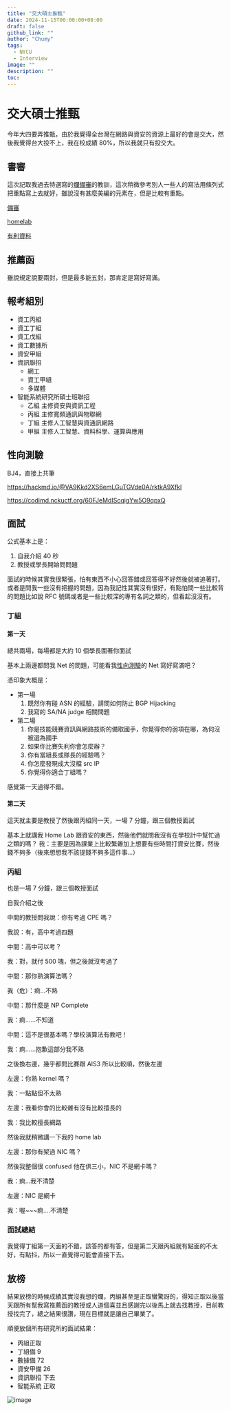 ```yaml
---
title: "交大碩士推甄"
date: 2024-11-15T00:00:00+08:00
draft: false
github_link: ""
author: "Chumy"
tags:
  - NYCU
  - Interview
image: ""
description: ""
toc: 
---
```


# 交大碩士推甄
今年大四要弄推甄，由於我覺得全台灣在網路與資安的資源上最好的會是交大，然後我覺得台大投不上，我在校成績 80%，所以我就只有投交大。

## 書審

這次記取我過去特選寫的[爛備審](/doc/大學備審.pdf)的教訓，這次稍微參考別人一些人的寫法用條列式把重點寫上去就好，雖說沒有甚麼美編的元素在，但是比較有重點。

[備審](/doc/研究所備審.pdf)

[homelab](/doc/研究所系統網路及其他軟硬體開發或管理實務經驗.pdf)

[有利資料](/doc/研究所有利資料.pdf)

## 推薦函

雖說規定說要兩封，但是最多能五封，那肯定是寫好寫滿。

## 報考組別

- 資工丙組
- 資工丁組
- 資工戊組
- 資工數據所
- 資安甲組
- 資訊聯招
    - 網工
    - 資工甲組
    - 多媒體
- 智能系統研究所碩士班聯招
    - 乙組 主修資安與資訊工程
    - 丙組 主修寬頻通訊與物聯網
    - 丁組 主修人工智慧與資通訊網路
    - 甲組 主修人工智慧、資料科學、運算與應用

## 性向測驗

BJ4，直接上共筆

https://hackmd.io/@VA9Kkd2XS6emLGuTGVde0A/rktkA9Xfkl

https://codimd.nckuctf.org/60FJeMdIScqigYw5O9qpxQ

## 面試

公式基本上是：

1. 自我介紹 40 秒
2. 教授或學長開始問問題

面試的時候其實我很緊張，怕有東西不小心回答錯或回答得不好然後就被追著打。或者是問我一些沒有把握的問題，因為我記性其實沒有很好，有點怕問一些比較背的問題比如說 RFC 號碼或者是一些比較深的專有名詞之類的，但看起沒沒有。

### 丁組

#### 第一天

總共兩場，每場都是大約 10 個學長圍著你面試

基本上兩邊都問我 Net 的問題，可能看我[性向測驗](#性向測驗)的 Net 寫好寫滿吧？

憑印象大概是：

- 第一場
    1. 既然你有碰 ASN 的經驗，請問如何防止 BGP Hijacking
    2. 我寫的 SA/NA judge 相關問題
- 第二場
    1. 你是技能競賽資訊與網路技術的備取國手，你覺得你的弱項在哪，為何沒被選為國手
    2. 如果你比賽失利你會怎麼辦？
    3. 你有當組長或隊長的經驗嗎？
    4. 你怎麼發現成大沒檔 src IP
    5. 你覺得你適合丁組嗎？

感覺第一天過得不錯。

#### 第二天

這天就主要是教授了然後跟丙組同一天，一場 7 分鐘，跟三個教授面試

基本上就講我 Home Lab 跟資安的東西，然後他們就問我沒有在學校計中幫忙過之類的嗎？
我：主要是因為課業上比較繁雜加上想要有些時間打資安比賽，然後錢不夠多（後來想想我不該提錢不夠多這件事...）

### 丙組

也是一場 7 分鐘，跟三個教授面試

自我介紹之後

中間的教授問我說：你有考過 CPE 嗎？

我說：有，高中考過四題

中間：高中可以考？

我：對，就付 500 塊，但之後就沒考過了

中間：那你熟演算法嗎？

我（危）：痾...不熟

中間：那什麼是 NP Complete 

我：痾......不知道

中間：這不是很基本嗎？學校演算法有教吧！

我：痾......抱歉這部分我不熟

之後換右邊，幾乎都問比賽跟 AIS3 所以比較順，然後左邊

左邊：你熟 kernel 嗎？

我：一點點但不太熟

左邊：我看你會的比較雜有沒有比較擅長的

我：我比較擅長網路

然後我就稍微講一下我的 home lab

左邊：那你有架過 NIC 嗎？

然後我整個很 confused 他在供三小，NIC 不是網卡嗎？

我：痾...我不清楚

左邊：NIC 是網卡

我：喔~~~痾....不清楚

### 面試總結

我覺得丁組第一天面的不錯，該答的都有答，但是第二天跟丙組就有點面的不太好，有點抖，所以一直覺得可能會直接下去。


## 放榜

結果放榜的時候成績其實沒我想的爛，丙組甚至是正取蠻驚訝的，得知正取以後當天跟所有幫我寫推薦函的教授或人道個喜並且感謝完以後馬上就去找教授，目前教授找完了，總之結果很讚，現在目標就是讓自己畢業了。

順便放個所有研究所的面試結果：

- 丙組正取
- 丁組備 9
- 數據備 72
- 資安甲備 26
- 資訊聯招 下去
- 智能系統 正取

![image](https://github.com/user-attachments/assets/c3207efa-6d99-4a9f-939d-b0379104a29f)


